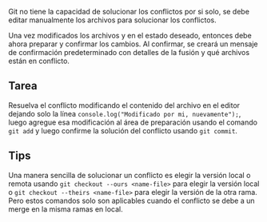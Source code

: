 Git no tiene la capacidad de solucionar los conflictos por si solo, se debe editar manualmente los archivos para solucionar los conflictos.

Una vez modificados los archivos y en el estado deseado, entonces debe ahora preparar y confirmar los cambios. Al confirmar, se creará un mensaje de confirmación predeterminado con detalles de la fusión y qué archivos están en conflicto.

## Tarea

Resuelva el conflicto modificando el contenido del archivo en el editor dejando solo la línea `console.log("Modificado por mi, nuevamente");`, luego agregue esa modificación al área de preparación usando el comando `git add` y luego confirme la solución del conflicto usando `git commit`.

## Tips

Una manera sencilla de solucionar un conflicto es elegir la versión local o remota usando `git checkout --ours <name-file>` para elegir la versión local o `git checkout --theirs <name-file>` para elegir la versión de la otra rama. Pero estos comandos solo son aplicables cuando el conflicto se debe a un merge en la misma ramas en local.
